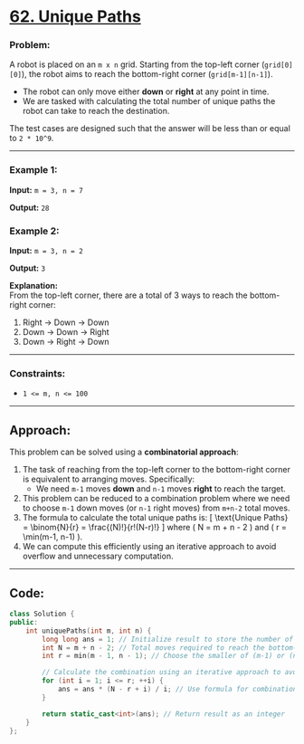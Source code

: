 # [62. Unique Paths](https://leetcode.com/problems/unique-paths/)

### Problem:
A robot is placed on an `m x n` grid. Starting from the top-left corner (`grid[0][0]`), the robot aims to reach the bottom-right corner (`grid[m-1][n-1]`).

- The robot can only move either **down** or **right** at any point in time.
- We are tasked with calculating the total number of unique paths the robot can take to reach the destination.
  
The test cases are designed such that the answer will be less than or equal to `2 * 10^9`.

---

### Example 1:
**Input:** `m = 3, n = 7`

**Output:** `28`

### Example 2:
**Input:** `m = 3, n = 2`

**Output:** `3`

**Explanation:**  
From the top-left corner, there are a total of 3 ways to reach the bottom-right corner:
1. Right → Down → Down
2. Down → Down → Right
3. Down → Right → Down

---

### Constraints:
- `1 <= m, n <= 100`

---

## Approach:
This problem can be solved using a **combinatorial approach**:
1. The task of reaching from the top-left corner to the bottom-right corner is equivalent to arranging moves. Specifically:
   - We need `m-1` moves **down** and `n-1` moves **right** to reach the target.
2. This problem can be reduced to a combination problem where we need to choose `m-1` down moves (or `n-1` right moves) from `m+n-2` total moves.
3. The formula to calculate the total unique paths is:
   \[
   \text{Unique Paths} = \binom{N}{r} = \frac{(N)!}{r!(N-r)!}
   \]
   where \( N = m + n - 2 \) and \( r = \min(m-1, n-1) \).
4. We can compute this efficiently using an iterative approach to avoid overflow and unnecessary computation.

---

## Code:

```cpp
class Solution {
public:
    int uniquePaths(int m, int n) {
        long long ans = 1; // Initialize result to store the number of unique paths
        int N = m + n - 2; // Total moves required to reach the bottom-right corner
        int r = min(m - 1, n - 1); // Choose the smaller of (m-1) or (n-1) to minimize calculation

        // Calculate the combination using an iterative approach to avoid large intermediate values
        for (int i = 1; i <= r; ++i) {
            ans = ans * (N - r + i) / i; // Use formula for combinations
        }

        return static_cast<int>(ans); // Return result as an integer
    }
};
